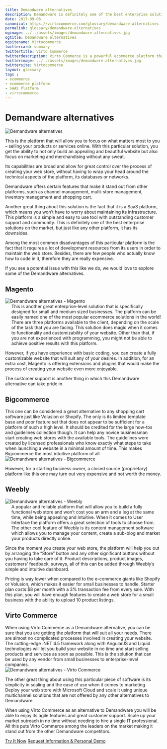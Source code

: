 ```yaml
--- 
title: Demandware alternatives
description: Demandware is definitely one of the best enterprise solutions on the market, it offers such features as channel management, multi-store management, inventory management and shopping cart, but just like any other platform, it has its downsides. So let's look at Demandware alternatives.
date: 2017-09-06
canonical: https://virtocommerce.com/glossary/demandware-alternatives
permalink: glossary/demandware-alternatives
ogimage: ../../assets/images/demandware-alternatives.jpg
ogtitle: Demandware alternatives
ogsitename: Virtocommerce
twittercard: summary
twittertitle: Virto Commerce
twitterdescription: Virto Commerce is a powerful ecommerce platform that includes everything you need to create an online store and sell online. Try it free with Free Community License
twitterimage: ../../assets/images/demandware-alternatives.jpg
twittersite: Virtocommerce
layout: glossary
tags : 
- ecommerce
- ecommerce platform
- SAAS Platform
- virtocommerce 
---
```

<div class="business-cnt">
    <div class="head __cart">
        <h1 class="title">Demandware alternatives</h1>
    </div>
    <img alt="Demandware alternatives" src="assets/images/demandware-alternatives.jpg" />
    <p class="text">
    This is the platform that will allow you to focus on what matters most to you – selling your products or services online. With this particular solution, you get the ability to not only build an appealing and beautiful website but also focus on marketing and merchandising without any sweat. </p>
    <p class="text">
    Its capabilities are broad and allow for great control over the process of creating your web store, without having to wrap your head around the technical aspects of the platform, its databases or networks. </p>
    <p class="text">
    Demandware offers certain features that make it stand out from other platforms, such as channel management, multi-store management, inventory management and shopping cart. </p>
    <p class="text">
    Another great thing about this solution is the fact that it is a SaaS platform, which means you won’t have to worry about maintaining its infrastructure. This platform is a simple and easy to use tool with outstanding customer support and community. This is definitely one of the best enterprise solutions on the market, but just like any other platform, it has its downsides. </p>
    <p class="text">
    Among the most common disadvantages of this particular platform is the fact that it requires a lot of development resources from its users in order to maintain the web store. Besides, there are few people who actually know how to code in it, therefore they are really expensive. </p>
    <p class="text">
    If you see a potential issue with this like we do, we would love to explore some of the Demandware alternatives. </p>
    <h2>Magento </h2>
    <div class="col-w">
        <div class="col __col-30">
            <img alt="Demandware alternatives - Magento " src="assets/images/demandware-alternatives-magento.jpg" />
        </div>
        <div class="col __col-70 text" style="margin-top: 0; padding-left: 20px;">
            This is another great enterprise-level solution that is specifically designed for small and medium sized businesses. The platform can be easily named one of the most popular ecommerce solutions in the world! 
            There are three platforms available to the client, depending on the scale of the task that you are facing. This solution does magic when it comes to functionality and customizability of your website. Other than that, if you are not experienced with programming, you might not be able to achieve positive results with this platform.
            </div>
        </div>
        <p class="text">
        However, if you have experience with basic coding, you can create a fully customizable website that will suit any of your desires. In addition, for an extra cost, Magento is offering extensions and plugins that would make the process of creating your website even more enjoyable. </p>
        <p class="text">
        The customer support is another thing in which this Demandware alternative can take pride in. </p>
    <h2>Bigcommerce</h2>
    <div class="col-w">
        <div class="col __col-70 text" style="margin-top: 0; padding-right: 20px;">
           This one can be considered a great alternative to any shopping cart software just like Volusion or Shopify. The only is its limited template base and poor feature set that does not appear to be sufficient for a platform of such a high level. 
            It should be credited for the large how-tos and guidelines collection though. It can help any novice businessman start creating web stores with the available tools. The guidelines were created by licensed professionals who know exactly what steps to take when launching a website in a minimal amount of time. This makes Bigcommerce the most intuitive platform of all.
           </div>
        <div class="col __col-30">
            <img alt="Demandware alternatives - Bigcommerce " src="assets/images/demandware-alternatives-bigcommerce.jpg" />
            </div>
        </div>
        <p class="text">
        However, for a starting business owner, a closed source (proprietary) platform like this one may turn out very expensive and not worth the money.</p>
        <h2>Weebly</h2>
    <div class="col-w">
        <div class="col __col-30">
            <img alt="Demandware alternatives - Weebly" src="assets/images/weebly.jpg" />
        </div>
        <div class="col __col-70 text" style="margin-top: 0; padding-left: 20px;">
            A popular and reliable platform that will allow you to build a fully functional web store and won’t cost you an arm and a leg at the same time, while being appealing and intuitive. 
            When it comes to User Interface the platform offers a great selection of tools to choose from. The other cool feature of Weebly is its content management software which allows you to manage your content, create a sub-blog and market your products directly online. 
            </div>
        </div>
        <p class="text">
        Since the moment you create your web store, the platform will help you out by arranging the “Store” button and any other significant buttons without you having to take care of it. Product descriptions, product images, customers’ feedback, surveys, all of this can be added through Weebly’s simple and intuitive dashboard. </p>
        <p class="text">
        Pricing is way lower when compared to the e-commerce giants like Shopify or Volusion, which makes it easier for small businesses to handle. Starter plan costs $8 per month with a 3% transaction fee from every sale. With this plan, you will have enough features to create a web store for a small business with the ability to upload 10 product listings. </p>        
        <h2>Virto Commerce</h2>
    <div class="col-w">
        <div class="col __col-70 text" style="margin-top: 0; padding-right: 20px;">
           When using Virto Commerce as a Demandware alternative, you can be sure that you are getting the platform that will suit all your needs. There are almost no complicated processes involved in creating your website. The cutting-edge .NET 4.5 framework along with AngularJS and Liquid technologies will let you build your website in no time and start selling products and services as soon as possible. This is the solution that can be used by any vendor from small businesses to enterprise-level companies. 
           </div>
        <div class="col __col-30">
            <img alt="Demandware alternatives - Virto Commerce" src="assets/images/virto-commerce-screen.jpg" />
            </div>
        </div>
        <p class="text">
        The other great thing about using this particular piece of software is its simplicity in scaling and the ease of use when it comes to marketing. Deploy your web store with Microsoft Cloud and scale it using unique multichannel solutions that are not offered by any other alternatives to Demandware. </p>
        <p class="text">
        When using Virto Commerce as an alternative to Demandware you will be able to enjoy its agile features and great customer support. Scale up your market outreach in no time without needing to hire a single IT professional. All this puts Virto Commerce among the leaders on the market making it stand out from the other Demandware competitors.  </p>
<div class="buttons">
        <a class="button fill" href="/try-now">Try It Now</a>
        <a class="button fill" href="/contact-us">Request Information & Personal Demo</a>
    </div>
